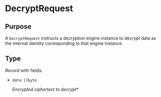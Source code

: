 # DecryptRequest

## Purpose

<!-- --8<-- [start:purpose] -->
A `DecryptRequest` instructs a decryption engine instance to decrypt data as the internal identity corresponding to that engine instance.
<!-- --8<-- [end:purpose] -->

## Type

<!-- --8<-- [start:type] -->
<div class="type" markdown>

*Record* with fields:

- `data`: `[]byte`

  *Encrypted ciphertext to decrypt**
</div>
<!-- --8<-- [end:type] -->
